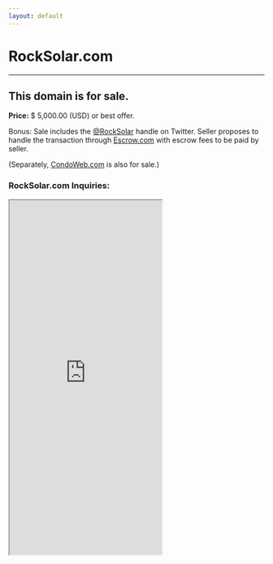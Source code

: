 ```yaml
---
layout: default
---
```


RockSolar.com
===

<hr>

## This domain is for sale.

<p><strong>Price:</strong> $ 5,000.00 (USD) or best offer.</p>
<p>Bonus: Sale includes the <a href="http://twitter.com/rocksolar">@RockSolar</a> handle on Twitter. Seller proposes to handle the transaction through <a href="https://escrow.com">Escrow.com</a> with escrow fees to be paid by seller.</p>

<p>(Separately, <a href="http://condoweb.com">CondoWeb.com</a> is also for sale.)</p>

### RockSolar.com Inquiries:

<div class="iframe-wrap">
<iframe height="697" allowTransparency="true" frameborder="2" scrolling="no" class="webform" src="https://wisdomgroup.wufoo.com/embed/p1uhhoo81c4pc71/"><a href="https://wisdomgroup.wufoo.com/forms/p1uhhoo81c4pc71/">Thanks for asking about RockSolar.com</a></iframe>
</div>
